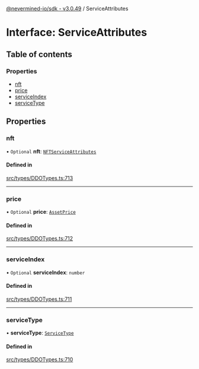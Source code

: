 [@nevermined-io/sdk - v3.0.49](../code-reference.md) / ServiceAttributes

# Interface: ServiceAttributes

## Table of contents

### Properties

- [nft](ServiceAttributes.md#nft)
- [price](ServiceAttributes.md#price)
- [serviceIndex](ServiceAttributes.md#serviceindex)
- [serviceType](ServiceAttributes.md#servicetype)

## Properties

### nft

• `Optional` **nft**: [`NFTServiceAttributes`](../classes/NFTServiceAttributes.md)

#### Defined in

[src/types/DDOTypes.ts:713](https://github.com/nevermined-io/sdk-js/blob/8180ee1d53a2c732dcde9fa47eb88586f44827dd/src/types/DDOTypes.ts#L713)

---

### price

• `Optional` **price**: [`AssetPrice`](../classes/AssetPrice.md)

#### Defined in

[src/types/DDOTypes.ts:712](https://github.com/nevermined-io/sdk-js/blob/8180ee1d53a2c732dcde9fa47eb88586f44827dd/src/types/DDOTypes.ts#L712)

---

### serviceIndex

• `Optional` **serviceIndex**: `number`

#### Defined in

[src/types/DDOTypes.ts:711](https://github.com/nevermined-io/sdk-js/blob/8180ee1d53a2c732dcde9fa47eb88586f44827dd/src/types/DDOTypes.ts#L711)

---

### serviceType

• **serviceType**: [`ServiceType`](../code-reference.md#servicetype)

#### Defined in

[src/types/DDOTypes.ts:710](https://github.com/nevermined-io/sdk-js/blob/8180ee1d53a2c732dcde9fa47eb88586f44827dd/src/types/DDOTypes.ts#L710)
